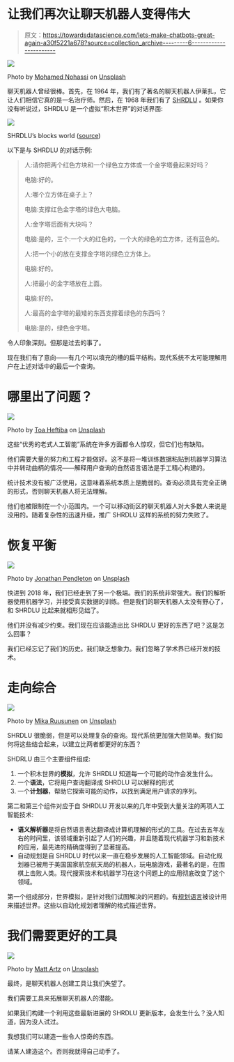 # 让我们再次让聊天机器人变得伟大

> 原文：<https://towardsdatascience.com/lets-make-chatbots-great-again-a30f5221a678?source=collection_archive---------6----------------------->

![](img/d0430e72c11254c85d4a951f1c967da8.png)

Photo by [Mohamed Nohassi](https://unsplash.com/photos/odxB5oIG_iA?utm_source=unsplash&utm_medium=referral&utm_content=creditCopyText) on [Unsplash](https://unsplash.com/search/photos/excited?utm_source=unsplash&utm_medium=referral&utm_content=creditCopyText)

聊天机器人曾经很棒。首先，在 1964 年，我们有了著名的聊天机器人伊莱扎，它让人们相信它真的是一名治疗师。然后，在 1968 年我们有了 [SHRDLU](https://en.wikipedia.org/wiki/SHRDLU) 。如果你没有听说过，SHRDLU 是一个虚拟“积木世界”的对话界面:

![](img/dbecf011c432a4640ad67ccac87fd038.png)

SHRDLU’s blocks world ([source](https://sites.google.com/site/inteligenciaartificialist/exemplos-de-ia/shrdlu))

以下是与 SHRDLU 的对话示例:

> 人:请你把两个红色方块和一个绿色立方体或一个金字塔叠起来好吗？
> 
> 电脑:好的。
> 
> 人:哪个立方体在桌子上？
> 
> 电脑:支撑红色金字塔的绿色大电脑。
> 
> 人:金字塔后面有大块吗？
> 
> 电脑:是的，三个:一个大的红色的，一个大的绿色的立方体，还有蓝色的。
> 
> 人:把一个小的放在支撑金字塔的绿色立方体上。
> 
> 电脑:好的。
> 
> 人:把最小的金字塔放在上面。
> 
> 电脑:好的。
> 
> 人:最高的金字塔的最矮的东西支撑着绿色的东西吗？
> 
> 电脑:是的，绿色金字塔。

令人印象深刻。但那是过去的事了。

现在我们有了意向——有几个可以填充的槽的扁平结构。现代系统不太可能理解用户在上述对话中的最后一个查询。

# 哪里出了问题？

![](img/8eb54266b37a823589b7c45d6920ce64.png)

Photo by [Toa Heftiba](https://unsplash.com/photos/ImqbTNUoTD0?utm_source=unsplash&utm_medium=referral&utm_content=creditCopyText) on [Unsplash](https://unsplash.com/search/photos/disappointed?utm_source=unsplash&utm_medium=referral&utm_content=creditCopyText)

这些“优秀的老式人工智能”系统在许多方面都令人惊叹，但它们也有缺陷。

他们需要大量的努力和工程才能做好。这不是将一堆训练数据粘贴到机器学习算法中并转动曲柄的情况——解释用户查询的自然语言语法是手工精心构建的。

统计技术没有被广泛使用，这意味着系统本质上是脆弱的。查询必须具有完全正确的形式，否则聊天机器人将无法理解。

他们也被限制在一个小范围内。一个可以移动街区的聊天机器人对大多数人来说是没用的。随着复杂性的迅速升级，推广 SHRDLU 这样的系统的努力失败了。

# 恢复平衡

![](img/6a58a630635112c9c938ebbd22a85b27.png)

Photo by [Jonathan Pendleton](https://unsplash.com/photos/rewyZqUwAqY?utm_source=unsplash&utm_medium=referral&utm_content=creditCopyText) on [Unsplash](https://unsplash.com/search/photos/balance?utm_source=unsplash&utm_medium=referral&utm_content=creditCopyText)

快进到 2018 年，我们已经走到了另一个极端。我们的系统非常强大。我们的解析器使用机器学习，并接受真实数据的训练。但是我们的聊天机器人太没有野心了，和 SHRDLU 比起来就相形见绌了。

他们并没有减少约束。我们现在应该能造出比 SHRDLU 更好的东西了吧？这是怎么回事？

我们已经忘记了我们的历史。我们缺乏想象力。我们忽略了学术界已经开发的技术。

# 走向综合

![](img/ce12fe8c3cc203ca4f3ce1145baed56c.png)

Photo by [Mika Ruusunen](https://unsplash.com/photos/ypVM8PnygUo?utm_source=unsplash&utm_medium=referral&utm_content=creditCopyText) on [Unsplash](https://unsplash.com/search/photos/merge?utm_source=unsplash&utm_medium=referral&utm_content=creditCopyText)

SHRDLU 很脆弱，但是可以处理复杂的查询。现代系统更加强大但简单。我们如何将这些结合起来，以建立比两者都更好的东西？

SHDRLU 由三个主要组件组成:

1.  一个积木世界的**模拟**，允许 SHRDLU 知道每一个可能的动作会发生什么。
2.  一个**语法**，它将用户查询翻译成 SHRDLU 可以解释的形式
3.  一个**计划器**，帮助它探索可能的动作，以找到满足用户请求的序列。

第二和第三个组件对应于自 SHRDLU 开发以来的几年中受到大量关注的两项人工智能技术:

*   **语义解析器**是将自然语言表达翻译成计算机理解的形式的工具。在过去五年左右的时间里，该领域重新引起了人们的兴趣，并且随着现代机器学习和新技术的应用，最先进的精确度得到了显著提高。
*   自动规划是自 SHRDLU 时代以来一直在稳步发展的人工智能领域。自动化规划器已被用于美国国家航空航天局的机器人，玩电脑游戏，最著名的是，在围棋上击败人类。现代搜索技术和机器学习在这个问题上的应用彻底改变了这个领域。

第一个组成部分，世界模拟，是针对我们试图解决的问题的。有[规划语言](https://en.wikipedia.org/wiki/Planning_Domain_Definition_Language)被设计用来描述世界。这些以自动化规划者理解的格式描述世界。

# 我们需要更好的工具

![](img/4c0a2fcc107a98535428a11ec19db7a6.png)

Photo by [Matt Artz](https://unsplash.com/photos/lt2GzPlOAmc?utm_source=unsplash&utm_medium=referral&utm_content=creditCopyText) on [Unsplash](https://unsplash.com/search/photos/spanner?utm_source=unsplash&utm_medium=referral&utm_content=creditCopyText)

最终，是聊天机器人创建工具让我们失望了。

我们需要工具来拓展聊天机器人的潜能。

如果我们构建一个利用这些最新进展的 SHRDLU 更新版本，会发生什么？没人知道，因为没人试过。

我想我们可以建造一些令人惊奇的东西。

请某人建造这个。否则我就得自己动手了。